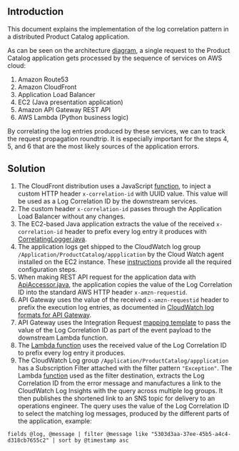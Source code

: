 ## Introduction

This document explains the implementation of the log correlation pattern in a distributed Product Catalog application.

As can be seen on the architecture [diagram](https://github.com/realokun/aws/blob/master/diagrams/ProductCatalogArch.png), a single request to the Product Catalog application gets processed by the sequence of services on AWS cloud:

1. Amazon Route53
2. Amazon CloudFront
3. Application Load Balancer
4. EC2 (Java presentation application)
5. Amazon API Gateway REST API
6. AWS Lambda (Python business logic)

By correlating the log entries produced by these services, we can to track the request propagation roundtrip. It is especially important for the steps 4, 5, and 6 that are the most likely sources of the application errors.

## Solution

1. The CloudFront distribution uses a JavaScript [function](generate_header_x-correlation-id.js), to inject a custom HTTP header `x-correlation-id` with UUID value. This value will be used as a Log Correlation ID by the downstream services.
2. The custom header `x-correlation-id` passes through the Application Load Balancer without any changes. 
3. The EC2-based Java application extracts the value of the received `x-correlation-id` header to prefix every log entry it produces with [CorrelatingLogger.java](https://github.com/realokun/aws/blob/master/application/ProductCatalogUI/src/main/java/com/aws/vokunev/prodcatalog/util/CorrelatingLogger.java).
4. The application logs get shipped to the CloudWatch log group `/Application/ProductCatalog/appplication` by the Cloud Watch agent installed on the EC2 instance. These [instructions](https://github.com/realokun/aws/tree/master/observability/shipping%20EC2%20logs) provide all the required configuration steps.
5. When making REST API request for the application data with [ApiAccessor.java](https://github.com/realokun/aws/blob/master/application/ProductCatalogUI/src/main/java/com/aws/vokunev/prodcatalog/dao/ApiAccessor.java), the application copies the value of the Log Correlation ID into the standard AWS HTTP header `x-amzn-requestid`.
6. API Gateway uses the value of the received `x-amzn-requestid` header to prefix the execution log entries, as documented in [CloudWatch log formats for API Gateway](https://docs.aws.amazon.com/apigateway/latest/developerguide/set-up-logging.html).
7. API Gateway uses the Integration Request [mapping template](api_gateway_transformation_template.json) to pass the value of the Log Correlation ID as part of the event payload to the downstream Lambda function.
8. The [Lambda function](lambda_get_product.py) uses the received value of the Log Correlation ID to prefix every log entry it produces.
9. The CloudWatch Log group `/Application/ProductCatalog/appplication` has a Subscription Filter attached with the filter pattern `"Exception"`. The Lambda [function](log_subscription_filter.py) used as the filter destination, extracts the Log Correlation ID from the error message and manufactures a link to the CloudWatch Log Insights with the query across multiple log groups. It then publishes the shortened link to an SNS topic for delivery to an operations engineer. The query uses the value of the Log Correlation ID to select the matching log messages, produced by the different parts of the application, example:
```
fields @log, @message | filter @message like "5303d3aa-37ee-45b5-a4c4-d318cb7655c2" | sort by @timestamp asc
```